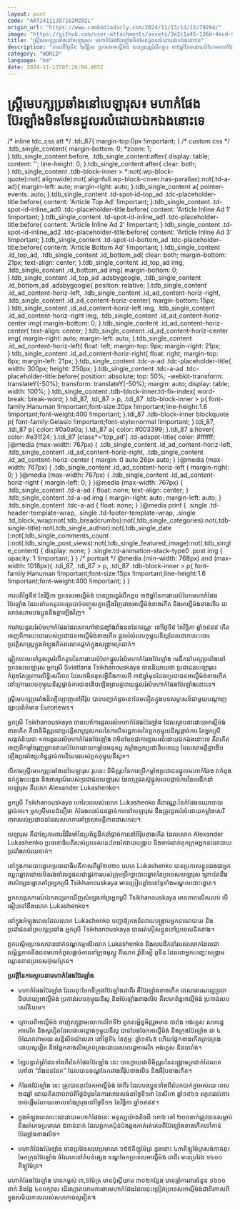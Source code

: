 ```yaml
---
layout: post
code: "ART24111307162MZ02L"
origin_url: "https://www.cambodiadaily.com/2024/11/13/14/12/79294/"
image: "https://github.com/user-attachments/assets/3e2c1a45-136b-4ecd-994a-ca6f4370d05e"
title: "ស្ត្រី​មេ​បក្ស​ប្រឆាំង​នៅ​បេឡារុស៖ មហា​កំផែង​ប៊ែរឡាំង​មិនមែន​ដួល​រលំ​ដោយ​ឯកឯង​នោះ​ទេ"
description: "កាលពី​ថ្ងៃទី​៩ ខែ​វិច្ឆិកា ប្រទេស​អាល្លឺម៉ង់ បាន​ប្រារព្ធ​រំលឹក​ខួប ៣៥​ឆ្នាំ​នៃ​ការ​វាយ​បំបែក​មហា​កំផែង​ប៊ែរឡាំង ដែល​នាំ​មក​នូវ​ការ​ច្របាច់​បញ្ចូល​គ្នា​ឡើងវិញ​រវាង​អាល្លឺម៉ង់​ខាងកើត និង​អាល្លឺម៉ង់​ខាងលិច ជា​សាច់ឈាម​បងប្អូន​នឹង​គ្នា​ឡើងវិញ។"
category: "WORLD"
language: "km"
date: 2024-11-13T07:26:04.405Z
---
```


# ស្ត្រី​មេ​បក្ស​ប្រឆាំង​នៅ​បេឡារុស៖ មហា​កំផែង​ប៊ែរឡាំង​មិនមែន​ដួល​រលំ​ដោយ​ឯកឯង​នោះ​ទេ

/\* inline tdc\_css att \*/ .tdi\_87{ margin-top:0px !important; } /\* custom css \*/ .tdb\_single\_content{ margin-bottom: 0; \*zoom: 1; }.tdb\_single\_content:before, .tdb\_single\_content:after{ display: table; content: ''; line-height: 0; }.tdb\_single\_content:after{ clear: both; }.tdb\_single\_content .tdb-block-inner > \*:not(.wp-block-quote):not(.alignwide):not(.alignfull.wp-block-cover.has-parallax):not(.td-a-ad){ margin-left: auto; margin-right: auto; }.tdb\_single\_content a{ pointer-events: auto; }.tdb\_single\_content .td-spot-id-top\_ad .tdc-placeholder-title:before{ content: 'Article Top Ad' !important; }.tdb\_single\_content .td-spot-id-inline\_ad0 .tdc-placeholder-title:before{ content: 'Article Inline Ad 1' !important; }.tdb\_single\_content .td-spot-id-inline\_ad1 .tdc-placeholder-title:before{ content: 'Article Inline Ad 2' !important; }.tdb\_single\_content .td-spot-id-inline\_ad2 .tdc-placeholder-title:before{ content: 'Article Inline Ad 3' !important; }.tdb\_single\_content .td-spot-id-bottom\_ad .tdc-placeholder-title:before{ content: 'Article Bottom Ad' !important; }.tdb\_single\_content .id\_top\_ad, .tdb\_single\_content .id\_bottom\_ad{ clear: both; margin-bottom: 21px; text-align: center; }.tdb\_single\_content .id\_top\_ad img, .tdb\_single\_content .id\_bottom\_ad img{ margin-bottom: 0; }.tdb\_single\_content .id\_top\_ad .adsbygoogle, .tdb\_single\_content .id\_bottom\_ad .adsbygoogle{ position: relative; }.tdb\_single\_content .id\_ad\_content-horiz-left, .tdb\_single\_content .id\_ad\_content-horiz-right, .tdb\_single\_content .id\_ad\_content-horiz-center{ margin-bottom: 15px; }.tdb\_single\_content .id\_ad\_content-horiz-left img, .tdb\_single\_content .id\_ad\_content-horiz-right img, .tdb\_single\_content .id\_ad\_content-horiz-center img{ margin-bottom: 0; }.tdb\_single\_content .id\_ad\_content-horiz-center{ text-align: center; }.tdb\_single\_content .id\_ad\_content-horiz-center img{ margin-right: auto; margin-left: auto; }.tdb\_single\_content .id\_ad\_content-horiz-left{ float: left; margin-top: 9px; margin-right: 21px; }.tdb\_single\_content .id\_ad\_content-horiz-right{ float: right; margin-top: 6px; margin-left: 21px; }.tdb\_single\_content .tdc-a-ad .tdc-placeholder-title{ width: 300px; height: 250px; }.tdb\_single\_content .tdc-a-ad .tdc-placeholder-title:before{ position: absolute; top: 50%; -webkit-transform: translateY(-50%); transform: translateY(-50%); margin: auto; display: table; width: 100%; }.tdb\_single\_content .tdb-block-inner.td-fix-index{ word-break: break-word; }.tdi\_87, .tdi\_87 > p, .tdi\_87 .tdb-block-inner > p{ font-family:Hanuman !important;font-size:20px !important;line-height:1.6 !important;font-weight:400 !important; }.tdi\_87 .tdb-block-inner blockquote p{ font-family:Gelasio !important;font-style:normal !important; }.tdi\_87, .tdi\_87 p{ color: #0a0a0a; }.tdi\_87 a{ color: #003399; }.tdi\_87 a:hover{ color: #e31f24; }.tdi\_87 \[class\*='top\_ad'\] .td-adspot-title{ color: #ffffff; }@media (max-width: 767px) { .tdb\_single\_content .id\_ad\_content-horiz-left, .tdb\_single\_content .id\_ad\_content-horiz-right, .tdb\_single\_content .id\_ad\_content-horiz-center { margin: 0 auto 26px auto; } }@media (max-width: 767px) { .tdb\_single\_content .id\_ad\_content-horiz-left { margin-right: 0; } }@media (max-width: 767px) { .tdb\_single\_content .id\_ad\_content-horiz-right { margin-left: 0; } }@media (max-width: 767px) { .tdb\_single\_content .td-a-ad { float: none; text-align: center; } .tdb\_single\_content .td-a-ad img { margin-right: auto; margin-left: auto; } .tdb\_single\_content .tdc-a-ad { float: none; } }@media print { .single .td-header-template-wrap, .single .td-footer-template-wrap, .single .td\_block\_wrap:not(.tdb\_breadcrumbs):not(.tdb\_single\_categories):not(.tdb-single-title):not(.tdb\_single\_author):not(.tdb\_single\_date ):not(.tdb\_single\_comments\_count ):not(.tdb\_single\_post\_views):not(.tdb\_single\_featured\_image):not(.tdb\_single\_content) { display: none; } .single.td-animation-stack-type0 .post img { opacity: 1 !important; } } /\* portrait \*/ @media (min-width: 768px) and (max-width: 1018px){ .tdi\_87, .tdi\_87 > p, .tdi\_87 .tdb-block-inner > p{ font-family:Hanuman !important;font-size:15px !important;line-height:1.6 !important;font-weight:400 !important; } }

កាលពី​ថ្ងៃទី​៩ ខែ​វិច្ឆិកា ប្រទេស​អាល្លឺម៉ង់ បាន​ប្រារព្ធ​រំលឹក​ខួប ៣៥​ឆ្នាំ​នៃ​ការ​វាយ​បំបែក​មហា​កំផែង​ប៊ែរឡាំង ដែល​នាំ​មក​នូវ​ការ​ច្របាច់​បញ្ចូល​គ្នា​ឡើងវិញ​រវាង​អាល្លឺម៉ង់​ខាងកើត និង​អាល្លឺម៉ង់​ខាងលិច ជា​សាច់ឈាម​បងប្អូន​នឹង​គ្នា​ឡើងវិញ។

ការ​វាយ​ដួល​រំលំ​មហា​កំផែង​ដែល​គេ​ហៅថា​ជញ្ជាំង​វាំងនន​ដែក​វណ្ណៈ នៅ​ថ្ងៃទី​៩ ខែ​វិច្ឆិកា ឆ្នាំ​១៩៨៩ កើត​ចេញពី​ការ​បះបោរ​របស់​ប្រជាជន​អាល្លឺម៉ង់​ខាងកើត ផ្ដួល​រំលំ​របប​កុម្មុយនីស្ត​ដែល​ជា​ការ​បះបោរ​ប្រវត្តិសាស្ត្រ​ក្នុង​អំឡុង​ពិភពលោក​ធ្លាក់​ក្នុង​សង្គ្រាម​ត្រជាក់។

ឆ្លៀត​ពេល​ទៅ​ចូលរួម​រំលឹក​ខួប​នៃ​ការ​វាយ​បំបែក​ផ្ដួល​រំលំ​មហា​កំផែង​ប៊ែរឡាំង មេដឹកនាំ​បក្ស​ប្រឆាំង​នៅ​ប្រទេស​បេឡារុស អ្នកស្រី Sviatlana Tsikhanouskaya បាន​និយាយ​ថា ប្រជាជន​បេឡារុស កំពុងតែ​ត្រូវការ​សិទ្ធិ​សេរីភាព ដែល​វា​មិន​ខុស​អ្វី​នឹង​កាលពី ៣៥​ឆ្នាំ​មុន​ដែល​ប្រជាជន​អាល្លឺម៉ង់​ខាងកើត នៅ​ក្រោម​របប​កុម្មុយនីស្ត​ផ្ដាច់ការ​បាន​ងើប​ឡើង​ព្រម​គ្នា​វាយ​ផ្ដួល​រំលំ​មហា​កំផែង​ប៊ែរឡាំង​នោះ​ទេ។

ស្ត្រី​មេ​បក្ស​ប្រឆាំង​ដ៏​ល្បីល្បាញ​នៅ​អឺរ៉ុប បាន​បញ្ជាក់​ដូចនេះ​ថែម​ទៀត​ក្នុង​បទសម្ភាសន៍​ជាមួយ​បណ្ដាញ​ផ្សាយ​ព័ត៌មាន Euronews។

អ្នកស្រី Tsikhanouskaya បាន​ហៅ​ការ​ដួល​រលំ​មហា​កំផែង​ប៊ែរឡាំង ដែល​ស្ថាបនា​ដោយ​អាល្លឺម៉ង់​ខាងកើត គឺជា​និមិត្តរូប​ជា​ប្រវត្តិសាស្ត្រ​សកល​នៃ​ការ​បិទ​រជ្ជកាល​នៃ​ពួក​កុម្មុយនីស្ត​ផ្ដាច់ការ តែ​អ្នកស្រី​សង្កត់​ន័យ​ថា «ការ​ដួល​រលំ​មហា​កំផែង​ប៊ែរឡាំង វា​មិនមែន​ជា​ការ​ដួល​រលំ​ដោយ​ឯកឯង​នោះ​ទេ គឺ​វា​កើត​ចេញពី​កម្លាំង​រុញច្រាន​វាយ​បំបែក​ដោយ​កម្លាំង​មនុស្ស កម្លាំង​អ្នក​ប្រជាធិបតេយ្យ ដែល​សាមគ្គី​គ្នា​ងើប​ឡើង​ប្រឆាំង​ប្រព័ន្ធ​ផ្ដាច់ការ​និយម​របស់​ពួក​កុម្មុយនីស្ត»។

បើ​តាម​ស្ត្រី​មេ​បក្ស​ប្រឆាំង​នៅ​បេឡារុស រូប​នេះ និមិត្តរូប​នៃ​ការ​ប្រើ​កម្លាំង​ប្រជាជន​ផ្ដួល​មហា​កំផែង វា​កំពុង​ដក់​ក្នុង​បេះដូង និង​អារម្មណ៍​របស់​ប្រជាជន​បេឡារុស ដែល​ត្រូវ​តស៊ូ​ផ្ដួល​របប​ផ្ដាច់ការ​នៃ​មេដឹកនាំ​បេឡារុស គឺ​លោក Alexander Lukashenko។

អ្នកស្រី Tsikhanouskaya ហៅ​របប​របស់​លោក Lukashenko គឺជា​វណ្ណៈ​នៃ​កំផែង​នយោបាយ​ផ្ដាច់ការ។ អ្នកស្រី​មាន​ជំនឿ​ថា កំផែង​របស់​ជន​ផ្ដាច់ការ​នៅ​បេឡារុស នឹង​ត្រូវ​ដួល​រំលំ​ដោយ​កម្លាំង​សេរីភាព​របស់​ប្រជាជន​ដែល​សហការ​គាំទ្រ​សាមគ្គីភាព​ជា​សកល។

បេឡារុស គឺជា​ខ្សែ​ការពារ​ដ៏​រឹងមាំ​នៃ​ប្រព័ន្ធ​ដឹកនាំ​ផ្ដាច់ការ​នៅ​អឺរ៉ុប​ខាងកើត ដែល​លោក Alexander Lukashenko ប្រធានាធិបតី​របស់​ប្រទេស​នេះ​តែងតែ​វាយ​បង្ក្រាប និង​ចាប់​ដាក់​គុក​ក្រុម​អ្នក​នយោបាយ​ប្រឆាំង​រាប់​រយ​នាក់។

នៅ​ក្នុង​ការ​បោះឆ្នោត​ប្រធានាធិបតី​កាលពី​ឆ្នាំ​២០២០ លោក Lukashenko បាន​ប្រកាស​ខ្លួនឯង​ជា​អ្នក​ឈ្នះ​ឆ្នោត​ដោយ​មិន​រង់ចាំ​លទ្ធផល​ជា​ផ្លូវការ​របស់​ក្រុមប្រឹក្សា​បោះឆ្នោត​នៃ​ប្រទេស​បេឡារុស ព្រោះ​តែ​ដឹង​ថា​សំឡេង​ឆ្នោត​គាំទ្រ​អ្នកស្រី Tsikhanouskaya មាន​ប្រៀប​ខ្លាំង​នៅ​ទូទាំង​មណ្ឌល​បោះឆ្នោត។

អ្នក​សង្កេតការណ៍​ឯករាជ្យ​រក​ឃើញ​សំឡេង​គាំទ្រ​អ្នកស្រី Tsikhanouskaya មាន​ភាព​លើសលប់ បើ​ធៀប​ទៅ​នឹង​លោក Lukashenko។

នៅ​ក្នុង​អំឡុង​ពេល​ដែល​លោក Lukashenko បញ្ជា​ឱ្យ​កងទ័ព​វាយ​បង្ក្រាប​អ្នក​នយោបាយ និង​ប្រជាជន​គាំទ្រ​បក្ស​ប្រឆាំង អ្នកស្រី Tsikhanouskaya បាន​រត់​ភៀសខ្លួន​ទៅ​ប្រទេស​ជិតខាង។

ពួក​បស្ចិម​ប្រទេស​បាន​ដាក់​ទណ្ឌកម្ម​លើ​លោក Lukashenko និង​របប​ដឹកនាំ​របស់​លោក​ដែល​ជា​សម្ព័ន្ធភាព​នឹង​ជន​មហា​កំពូល​ផ្ដាច់ការ​នៅ​ក្រុង​មូស្គូ គឺ​លោក វ៉្លាឌីមៀ ពូទីន ដែល​ជា​អ្នក​បញ្ឆេះ​សង្គ្រាម​ឈ្លានពាន​ប្រទេស​អ៊ុយក្រែន។

**ប្រវត្តិ​នៃ​ការ​ស្ថាបនា​មហា​កំផែង​ប៊ែរឡាំង**

*   មហា​កំផែង​ប៊ែរឡាំង ដែល​ពុះ​ចែក​ទីក្រុង​ប៊ែរឡាំង​ជា​ពីរ គឺ​ប៊ែរឡាំង​ខាងកើត ជា​សាធារណរដ្ឋ​ប្រជាធិបតេយ្យ​អាល្លឺម៉ង់ ប្រកាន់​របប​កុម្មុយនីស្ត និង​ប៊ែរឡាំង​ខាងលិច គឺ​សហព័ន្ធ​អាល្លឺម៉ង់ ប្រកាន់​របប​សេរី​និយម។

*   ក្រោយពី​អាល្លឺម៉ង់ ចាញ់​សង្គ្រាម​លោក​លើក​ទី​២ ពួក​សម្ព័ន្ធមិត្ត​រួម​មាន បារាំង អង់គ្លេស សហរដ្ឋ​អាមេរិក និង​សូវៀត​ដែល​ជា​មេខ្លោង​កុម្មុយនីស្ត បាន​បែងចែក​អាល្លឺម៉ង់ និង​ក្រុង​ប៊ែរឡាំង ជា ៤​ចំណែក​តាមរយៈ​សន្និសីទ​យ៉ាលតា នៅ​ថ្ងៃទី​៤ ខែ​កុម្ភៈ ឆ្នាំ​១៩៤៥ ហើយ​ផ្នែក​ខាងកើត​គ្រប់គ្រង​ដោយ​សូវៀត និង​ផ្នែក​ខាងលិច​គ្រប់គ្រង​ដោយ​សហរដ្ឋ​អាមេរិក អង់គ្លេស និង​បារាំង។
*   ខ្សែបន្ទាត់​ព្រំដែន​ទាំង​ពីរ​នៃ​កំផែង​ប៊ែរឡាំង នេះ បាន​ក្លាយ​ជា​និមិត្តរូប​នៃ​សង្គ្រាម​ត្រជាក់​ដែល​គេ​ហៅថា “វាំងនន​ដែក” ដែល​បាន​ខណ្ឌ​ចែក​រវាង​អឺរ៉ុប​ខាងលិច និង​អឺរ៉ុប​ខាងកើត។
*   កំផែង​ប៊ែរឡាំង នេះ ត្រូវ​បាន​ពុះ​ចែក​អាល្លឺម៉ង់ ជា​ពីរ ដែល​បងប្អូន​ទាំង​ពីរ​បែកបាក់​គ្នា​អស់​រយៈពេល ២៨​ឆ្នាំ ដោយ​គិត​ចាប់​រាប់​ពី​ថ្ងៃ​ដំបូង​នៃ​ការ​សាងសង់​នា​ថ្ងៃទី​១៣ ខែ​សីហា ឆ្នាំ​១៩៦១ រហូត​ដល់​ការ​ចាប់ផ្ដើម​រំលាយ​ចោល​ទាំងស្រុង​នៅ​ថ្ងៃទី​១១ ខែ​វិច្ឆិកា ឆ្នាំ​១៩៨៩។
*   ក្នុង​អំឡុង​ពេល​បះបោរ​វាយ​មហា​កំផែង​នេះ មនុស្ស​យ៉ាងតិច​ពី ១៣៦ ទៅ ២០០​នាក់​ត្រូវ​បាន​សម្លាប់ និង​រត់​គេច​ប្រមាណ ៥​ពាន់​នាក់ ដែល​ពួកគេ​ប៉ុនប៉ង​ឆ្លងកាត់​រត់​គេច​ពី​ប៊ែរឡាំង​ខាងកើត​ទៅ​កាន់​ប៊ែរឡាំង​ខាងលិច។
*   មហា​កំផែង​ប៊ែរឡាំង មាន​ប្រវែង​សរុប​ប្រមាណ ១៥៥​គីឡូម៉ែត្រ ក្នុង​នោះ ៤៣​គីឡូម៉ែត្រ​សង់​កាត់​ពុះ​ចែក​ក្រុង​ប៊ែរឡាំង ចំណែក​នៅ​តំបន់​ផ្សេង ខណ្ឌ​ចែក​ប្រទេស​អាល្លឺម៉ង់ ជា​ពីរ មាន​ប្រវែង ១៤០០​គីឡូម៉ែត្រ។

មហា​កំផែង​ប៊ែរឡាំង មាន​កម្ពស់ ៣,៦​ម៉ែត្រ មាន​ប៉ុស្តិ៍​យាម ៣០២​កន្លែង មាន​ឆ្មាំ​ការពារ​ចំនួន ១៦០០​នាក់ និង​ឆ្កែ ៤០០​ក្បាល ដើរ​ល្បាត​យាម​ការពារ​មហា​កំផែង​ដែល​ពុះ​ច្រៀក​ប្រទេស​អាល្លឺម៉ង់​ជា​ពីរ​កាលពី​ក្នុង​សម័យ​កាល​របស់​សហភាព​សូវៀត៕